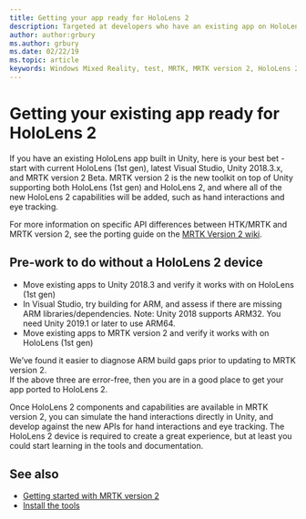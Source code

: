 ```yaml
---
title: Getting your app ready for HoloLens 2
description: Targeted at developers who have an existing app on HoloLens (1st gen) and/or older MRTK, and looking to port to MRTK version 2 and HoloLens 2.
author: author:grbury
ms.author: grbury
ms.date: 02/22/19
ms.topic: article
keywords: Windows Mixed Reality, test, MRTK, MRTK version 2, HoloLens 2
---
```


# Getting your existing app ready for HoloLens 2

If you have an existing HoloLens app built in Unity, here is your best bet - start with current HoloLens (1st gen),  latest Visual Studio, Unity 2018.3.x, and MRTK version 2 Beta.
MRTK version 2 is the new toolkit on top of Unity supporting both HoloLens (1st gen) and HoloLens 2, and where all of the new HoloLens 2 capabilities will be added, such as hand interactions and eye tracking.

For more information on specific API differences between HTK/MRTK and MRTK version 2, see the porting guide on the <a href="https://github.com/Microsoft/MixedRealityToolkit-Unity/wiki/Moving-your-Project-from-HoloToolkit-2017-to-MixedRealityToolkit-version 2" target="_blank">MRTK Version 2 wiki</a>.


## Pre-work to do without a HoloLens 2 device

* Move existing apps to Unity 2018.3 and verify it works with on HoloLens (1st gen)
* In Visual Studio, try building for ARM, and assess if there are missing ARM libraries/dependencies.  Note: Unity 2018 supports ARM32.  You need Unity 2019.1 or later to use ARM64.
* Move existing apps to MRTK version 2 and verify it works with on HoloLens (1st gen)

We’ve found it easier to diagnose ARM build gaps prior to updating to MRTK version 2.<br>
If the above three are error-free, then you are in a good place to get your app ported to HoloLens 2.

Once HoloLens 2 components and capabilities are available in MRTK version 2, you can simulate the hand interactions directly in Unity, and develop against the new APIs for hand interactions and eye tracking.  The HoloLens 2 device is required to create a great experience, but at least you could start learning in the tools and documentation.


## See also
* [Getting started with MRTK version 2](mrtk-getting-started.md)
* [Install the tools](install-the-tools.md)

